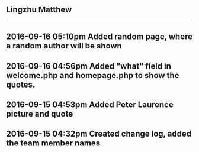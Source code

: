 ## Lingzhu  Matthew

----------------------------------------------------
2016-09-16 05:10pm
Added random page, where a random author will be shown
----------------------------------------------------
2016-09-16 04:56pm
Added "what" field in welcome.php and homepage.php to show the quotes.
----------------------------------------------------
2016-09-15 04:53pm
Added Peter Laurence picture and quote
----------------------------------------------------
2016-09-15 04:32pm
Created change log, added the team member names
----------------------------------------------------
